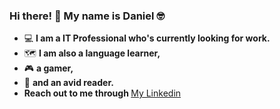 ### Hi there! 👋 My name is Daniel :nerd_face:
- :computer: <strong>I am a IT Professional who's currently looking for work.</strong>
- :world_map: <strong>I am also a language learner,</strong>
- :video_game: <strong>a gamer,</strong>
- :open_book: <strong>and an avid reader.</strong>
- <strong>Reach out to me through </strong> <a href = "https://www.linkedin.com/in/daniel-maged-youssef/" target = "_blank" rel="noopener noreferrer">My Linkedin</a>
